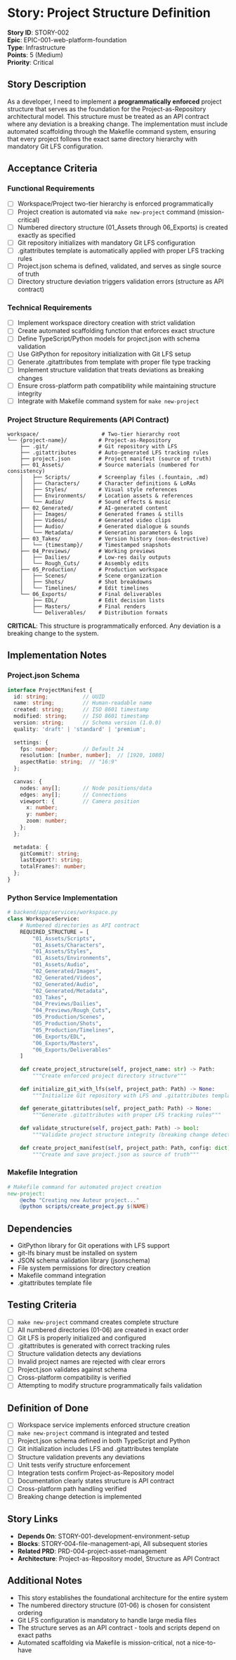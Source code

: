 # Story: Project Structure Definition

**Story ID**: STORY-002  
**Epic**: EPIC-001-web-platform-foundation  
**Type**: Infrastructure  
**Points**: 5 (Medium)  
**Priority**: Critical  

## Story Description
As a developer, I need to implement a **programmatically enforced** project structure that serves as the foundation for the Project-as-Repository architectural model. This structure must be treated as an API contract where any deviation is a breaking change. The implementation must include automated scaffolding through the Makefile command system, ensuring that every project follows the exact same directory hierarchy with mandatory Git LFS configuration.

## Acceptance Criteria

### Functional Requirements
- [ ] Workspace/Project two-tier hierarchy is enforced programmatically
- [ ] Project creation is automated via `make new-project` command (mission-critical)
- [ ] Numbered directory structure (01_Assets through 06_Exports) is created exactly as specified
- [ ] Git repository initializes with mandatory Git LFS configuration
- [ ] .gitattributes template is automatically applied with proper LFS tracking rules
- [ ] Project.json schema is defined, validated, and serves as single source of truth
- [ ] Directory structure deviation triggers validation errors (structure as API contract)

### Technical Requirements
- [ ] Implement workspace directory creation with strict validation
- [ ] Create automated scaffolding function that enforces exact structure
- [ ] Define TypeScript/Python models for project.json with schema validation
- [ ] Use GitPython for repository initialization with Git LFS setup
- [ ] Generate .gitattributes from template with proper file type tracking
- [ ] Implement structure validation that treats deviations as breaking changes
- [ ] Ensure cross-platform path compatibility while maintaining structure integrity
- [ ] Integrate with Makefile command system for `make new-project`

### Project Structure Requirements (API Contract)
```
workspace/                    # Two-tier hierarchy root
└── {project-name}/          # Project-as-Repository
    ├── .git/                # Git repository with LFS
    ├── .gitattributes       # Auto-generated LFS tracking rules
    ├── project.json         # Project manifest (source of truth)
    ├── 01_Assets/           # Source materials (numbered for consistency)
    │   ├── Scripts/         # Screenplay files (.fountain, .md)
    │   ├── Characters/      # Character definitions & LoRAs
    │   ├── Styles/          # Visual style references
    │   ├── Environments/    # Location assets & references
    │   └── Audio/           # Sound effects & music
    ├── 02_Generated/        # AI-generated content
    │   ├── Images/          # Generated frames & stills
    │   ├── Videos/          # Generated video clips
    │   ├── Audio/           # Generated dialogue & sounds
    │   └── Metadata/        # Generation parameters & logs
    ├── 03_Takes/            # Version history (non-destructive)
    │   └── {timestamp}/     # Timestamped snapshots
    ├── 04_Previews/         # Working previews
    │   ├── Dailies/         # Low-res daily outputs
    │   └── Rough_Cuts/      # Assembly edits
    ├── 05_Production/       # Production workspace
    │   ├── Scenes/          # Scene organization
    │   ├── Shots/           # Shot breakdowns
    │   └── Timelines/       # Edit timelines
    └── 06_Exports/          # Final deliverables
        ├── EDL/             # Edit decision lists
        ├── Masters/         # Final renders
        └── Deliverables/    # Distribution formats
```

**CRITICAL**: This structure is programmatically enforced. Any deviation is a breaking change to the system.

## Implementation Notes

### Project.json Schema
```typescript
interface ProjectManifest {
  id: string;           // UUID
  name: string;         // Human-readable name
  created: string;      // ISO 8601 timestamp
  modified: string;     // ISO 8601 timestamp
  version: string;      // Schema version (1.0.0)
  quality: 'draft' | 'standard' | 'premium';
  
  settings: {
    fps: number;        // Default 24
    resolution: [number, number];  // [1920, 1080]
    aspectRatio: string;  // "16:9"
  };
  
  canvas: {
    nodes: any[];       // Node positions/data
    edges: any[];       // Connections
    viewport: {         // Camera position
      x: number;
      y: number;
      zoom: number;
    };
  };
  
  metadata: {
    gitCommit?: string;
    lastExport?: string;
    totalFrames?: number;
  };
}
```

### Python Service Implementation
```python
# backend/app/services/workspace.py
class WorkspaceService:
    # Numbered directories as API contract
    REQUIRED_STRUCTURE = [
        "01_Assets/Scripts",
        "01_Assets/Characters",
        "01_Assets/Styles",
        "01_Assets/Environments",
        "01_Assets/Audio",
        "02_Generated/Images",
        "02_Generated/Videos",
        "02_Generated/Audio",
        "02_Generated/Metadata",
        "03_Takes",
        "04_Previews/Dailies",
        "04_Previews/Rough_Cuts",
        "05_Production/Scenes",
        "05_Production/Shots",
        "05_Production/Timelines",
        "06_Exports/EDL",
        "06_Exports/Masters",
        "06_Exports/Deliverables"
    ]
    
    def create_project_structure(self, project_name: str) -> Path:
        """Create enforced project directory structure"""
        
    def initialize_git_with_lfs(self, project_path: Path) -> None:
        """Initialize Git repository with LFS and .gitattributes template"""
        
    def generate_gitattributes(self, project_path: Path) -> None:
        """Generate .gitattributes with proper LFS tracking rules"""
        
    def validate_structure(self, project_path: Path) -> bool:
        """Validate project structure integrity (breaking change detection)"""
        
    def create_project_manifest(self, project_path: Path, config: dict) -> None:
        """Create and save project.json as source of truth"""
```

### Makefile Integration
```makefile
# Makefile command for automated project creation
new-project:
	@echo "Creating new Auteur project..."
	@python scripts/create_project.py $(NAME)
```

## Dependencies
- GitPython library for Git operations with LFS support
- git-lfs binary must be installed on system
- JSON schema validation library (jsonschema)
- File system permissions for directory creation
- Makefile command integration
- .gitattributes template file

## Testing Criteria
- [ ] `make new-project` command creates complete structure
- [ ] All numbered directories (01-06) are created in exact order
- [ ] Git LFS is properly initialized and configured
- [ ] .gitattributes is generated with correct tracking rules
- [ ] Structure validation detects any deviations
- [ ] Invalid project names are rejected with clear errors
- [ ] Project.json validates against schema
- [ ] Cross-platform compatibility is verified
- [ ] Attempting to modify structure programmatically fails validation

## Definition of Done
- [ ] Workspace service implements enforced structure creation
- [ ] `make new-project` command is integrated and tested
- [ ] Project.json schema defined in both TypeScript and Python
- [ ] Git initialization includes LFS and .gitattributes template
- [ ] Structure validation prevents any deviations
- [ ] Unit tests verify structure enforcement
- [ ] Integration tests confirm Project-as-Repository model
- [ ] Documentation clearly states structure is API contract
- [ ] Cross-platform path handling verified
- [ ] Breaking change detection is implemented

## Story Links
- **Depends On**: STORY-001-development-environment-setup
- **Blocks**: STORY-004-file-management-api, All subsequent stories
- **Related PRD**: PRD-004-project-asset-management
- **Architecture**: Project-as-Repository model, Structure as API Contract

## Additional Notes
- This story establishes the foundational architecture for the entire system
- The numbered directory structure (01-06) is chosen for consistent ordering
- Git LFS configuration is mandatory to handle large media files
- The structure serves as an API contract - tools and scripts depend on exact paths
- Automated scaffolding via Makefile is mission-critical, not a nice-to-have